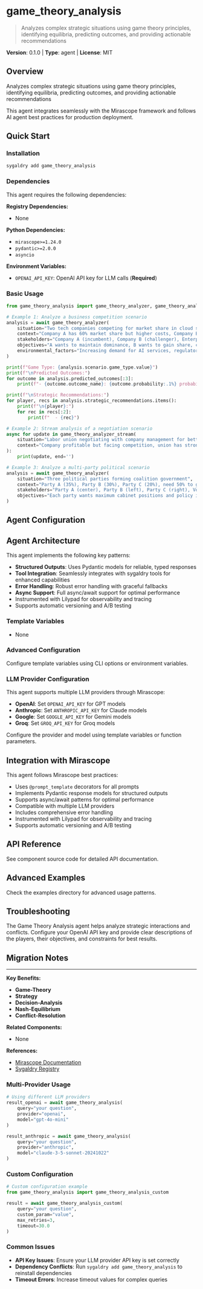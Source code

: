 # game_theory_analysis
> Analyzes complex strategic situations using game theory principles, identifying equilibria, predicting outcomes, and providing actionable recommendations

**Version**: 0.1.0 | **Type**: agent | **License**: MIT

## Overview

Analyzes complex strategic situations using game theory principles, identifying equilibria, predicting outcomes, and providing actionable recommendations

This agent integrates seamlessly with the Mirascope framework and follows AI agent best practices for production deployment.

## Quick Start

### Installation

```bash
sygaldry add game_theory_analysis
```

### Dependencies

This agent requires the following dependencies:

**Registry Dependencies:**

- None

**Python Dependencies:**

- `mirascope>=1.24.0`
- `pydantic>=2.0.0`
- `asyncio`

**Environment Variables:**

- `OPENAI_API_KEY`: OpenAI API key for LLM calls (**Required**)

### Basic Usage

```python
from game_theory_analysis import game_theory_analyzer, game_theory_analyzer_stream

# Example 1: Analyze a business competition scenario
analysis = await game_theory_analyzer(
    situation="Two tech companies competing for market share in cloud services",
    context="Company A has 60% market share but higher costs, Company B has innovative technology but limited resources",
    stakeholders="Company A (incumbent), Company B (challenger), Enterprise customers, Developers",
    objectives="A wants to maintain dominance, B wants to gain share, customers want best value",
    environmental_factors="Increasing demand for AI services, regulatory scrutiny on monopolies"
)

print(f"Game Type: {analysis.scenario.game_type.value}")
print(f"\nPredicted Outcomes:")
for outcome in analysis.predicted_outcomes[:3]:
    print(f"- {outcome.outcome_name}: {outcome.probability:.1%} probability")

print(f"\nStrategic Recommendations:")
for player, recs in analysis.strategic_recommendations.items():
    print(f"\n{player}:")
    for rec in recs[:2]:
        print(f"  - {rec}")

# Example 2: Stream analysis of a negotiation scenario
async for update in game_theory_analyzer_stream(
    situation="Labor union negotiating with company management for better wages",
    context="Company profitable but facing competition, union has strong support"
):
    print(update, end='')

# Example 3: Analyze a multi-party political scenario
analysis = await game_theory_analyzer(
    situation="Three political parties forming coalition government",
    context="Party A (35%), Party B (30%), Party C (20%), need 50% to govern",
    stakeholders="Party A (center), Party B (left), Party C (right), Voters",
    objectives="Each party wants maximum cabinet positions and policy influence"
)
```

## Agent Configuration

## Agent Architecture

This agent implements the following key patterns:

- **Structured Outputs**: Uses Pydantic models for reliable, typed responses
- **Tool Integration**: Seamlessly integrates with sygaldry tools for enhanced capabilities
- **Error Handling**: Robust error handling with graceful fallbacks
- **Async Support**: Full async/await support for optimal performance
- Instrumented with Lilypad for observability and tracing
- Supports automatic versioning and A/B testing

### Template Variables

- None

### Advanced Configuration

Configure template variables using CLI options or environment variables.

### LLM Provider Configuration

This agent supports multiple LLM providers through Mirascope:

- **OpenAI**: Set `OPENAI_API_KEY` for GPT models
- **Anthropic**: Set `ANTHROPIC_API_KEY` for Claude models
- **Google**: Set `GOOGLE_API_KEY` for Gemini models
- **Groq**: Set `GROQ_API_KEY` for Groq models

Configure the provider and model using template variables or function parameters.

## Integration with Mirascope

This agent follows Mirascope best practices:

- Uses `@prompt_template` decorators for all prompts
- Implements Pydantic response models for structured outputs
- Supports async/await patterns for optimal performance
- Compatible with multiple LLM providers
- Includes comprehensive error handling
- Instrumented with Lilypad for observability and tracing
- Supports automatic versioning and A/B testing

## API Reference

See component source code for detailed API documentation.

## Advanced Examples

Check the examples directory for advanced usage patterns.

## Troubleshooting

The Game Theory Analysis agent helps analyze strategic interactions and conflicts. Configure your OpenAI API key and provide clear descriptions of the players, their objectives, and constraints for best results.

## Migration Notes

---

**Key Benefits:**

- **Game-Theory**
- **Strategy**
- **Decision-Analysis**
- **Nash-Equilibrium**
- **Conflict-Resolution**

**Related Components:**

- None

**References:**

- [Mirascope Documentation](https://mirascope.com)
- [Sygaldry Registry](https://github.com/greyhaven-ai/sygaldry)

### Multi-Provider Usage

```python
# Using different LLM providers
result_openai = await game_theory_analysis(
    query="your question",
    provider="openai",
    model="gpt-4o-mini"
)

result_anthropic = await game_theory_analysis(
    query="your question",
    provider="anthropic",
    model="claude-3-5-sonnet-20241022"
)
```

### Custom Configuration

```python
# Custom configuration example
from game_theory_analysis import game_theory_analysis_custom

result = await game_theory_analysis_custom(
    query="your question",
    custom_param="value",
    max_retries=3,
    timeout=30.0
)
```

### Common Issues

- **API Key Issues**: Ensure your LLM provider API key is set correctly
- **Dependency Conflicts**: Run `sygaldry add game_theory_analysis` to reinstall dependencies
- **Timeout Errors**: Increase timeout values for complex queries
